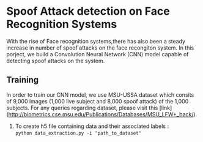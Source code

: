 # Spoof Attack detection on Face Recognition Systems #

With the rise of Face recognition systems,there has also been a steady increase in number of spoof attacks on the face recongiton system. In this porject, we build a Convolution Neural Network (CNN) model capable of detecting spoof attacks on the system.

## Training ##

In order to train our CNN model, we use MSU-USSA dataset which consits of 9,000 images (1,000 live subject and 8,000 spoof attack) of the 1,000 subjects. For any queries regarding dataset, please visit this [link] (http://biometrics.cse.msu.edu/Publications/Databases/MSU_LFW+_back/). 

1. To create h5 file containing data and their associated labels :  
    ``` python data_extraction.py -i "path_to_dataset" ```
